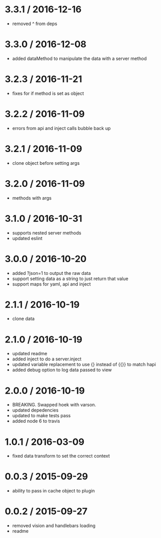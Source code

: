 
3.3.1 / 2016-12-16
==================

  * removed ^ from deps

3.3.0 / 2016-12-08
==================

  * added dataMethod to manipulate the data with a server method

3.2.3 / 2016-11-21
==================

  * fixes for if method is set as object

3.2.2 / 2016-11-09
==================

  * errors from api and inject calls bubble back up

3.2.1 / 2016-11-09
==================

  * clone object before setting args

3.2.0 / 2016-11-09
==================

  * methods with args

3.1.0 / 2016-10-31
==================

  * supports nested server methods
  * updated eslint

3.0.0 / 2016-10-20
==================

  * added ?json=1 to output the raw data
  * support setting data as a string to just return that value
  * support maps for yaml, api and inject

2.1.1 / 2016-10-19
==================

  * clone data

2.1.0 / 2016-10-19
==================

  * updated readme
  * added inject to do a server.inject
  * updated variable replacement to use {} instead of {{}} to match hapi
  * added debug option to log data passed to view

2.0.0 / 2016-10-19
==================

  * BREAKING. Swapped hoek with varson.
  * updated depedencies
  * updated to make tests pass
  * added node 6 to travis

1.0.1 / 2016-03-09
==================

  * fixed data transform to set the correct context

0.0.3 / 2015-09-29
==================

  * ability to pass in cache object to plugin

0.0.2 / 2015-09-27
==================

  * removed vision and handlebars loading
  * readme
